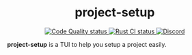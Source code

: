 <div align="center">
  <h1>project-setup</h1>
</div>

<div align="center">
  <a href="https://github.com/xsy420/project-setup/actions/workflows/code_quality.yml" target="_blank">
    <img src="https://img.shields.io/github/actions/workflow/status/xsy420/project-setup/code_quality.yml?style=flat-square&logo=githubactions&logoColor=ffffff&label=Code+Quality&labelColor=2088FF&color=347D39&event=push" alt="Code Quality status" />
  </a>
  <a href="https://github.com/xsy420/project-setup/actions/workflows/rust.yml" target="_blank">
    <img src="https://img.shields.io/github/actions/workflow/status/xsy420/project-setup/rust.yml?style=flat-square&logo=rust&logoColor=ffffff&label=Rust+CI&labelColor=BC826A&color=347D39&event=push" alt="Rust CI status" />
  </a>
  <a href="https://discord.gg/NFFtJ4fcGa" target="_blank">
    <img src="https://img.shields.io/discord/1111091943359914047?style=flat-square&logo=discord&label=Discord&logoColor=ffffff&labelColor=7376CF&color=268165" alt="Discord" />
  </a>
</div>

**project-setup** is a TUI to help you setup a project easily.
